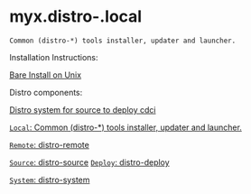 # myx.distro-.local

	Common (distro-*) tools installer, updater and launcher.

Installation Instructions: 

[Bare Install on Unix](https://github.com/myx/myx.distro-.local/blob/main/sh-lib/HelpDistroLocalTools-install-unix-bare.md)

Distro components: 

[Distro system for source to deploy cdci](https://github.com/myx/myx.distro?tab=readme-ov-file#myxdistro)

[`Local`: Common (distro-*) tools installer, updater and launcher.](https://github.com/myx/myx.distro-.local?tab=readme-ov-file#myxdistro-.local)

[`Remote`: distro-remote](https://github.com/myx/myx.distro-source?tab=readme-ov-file#myxdistro-remote)

[`Source`: distro-source](https://github.com/myx/myx.distro-source?tab=readme-ov-file#myxdistro-source)
[`Deploy`: distro-deploy](https://github.com/myx/myx.distro-deploy?tab=readme-ov-file#myxdistro-deploy)

[`System`: distro-system](https://github.com/myx/myx.distro-system?tab=readme-ov-file#myxdistro-system)